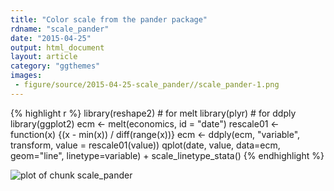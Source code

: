 ```yaml
---
title: "Color scale from the pander package"
rdname: "scale_pander"
date: "2015-04-25"
output: html_document
layout: article
category: "ggthemes"
images:
 - figure/source/2015-04-25-scale_pander//scale_pander-1.png
---
```





{% highlight r %}
library(reshape2) # for melt
library(plyr) # for ddply
library(ggplot2)
ecm <- melt(economics, id = "date")
rescale01 <- function(x) {(x - min(x)) / diff(range(x))}
ecm <- ddply(ecm, "variable", transform, value = rescale01(value))
qplot(date, value, data=ecm, geom="line", linetype=variable) + scale_linetype_stata()
{% endhighlight %}

![plot of chunk scale_pander](/allYourFigureAreBelongToUs/figure/source/2015-04-25-scale_pander/scale_pander-1.png) 